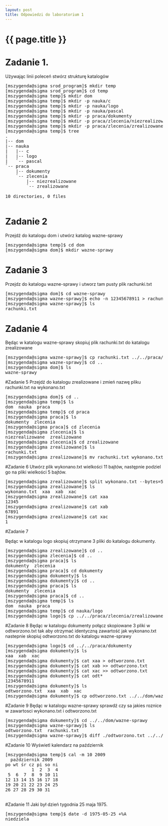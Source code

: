 ```yaml
---
layout: post
title: Odpowiedzi do laboratorium 1
---
```

# {{ page.title }}


# Zadanie 1.
Używając linii poleceń stwórz strukturę katalogów

<pre>
[mszygenda@sigma srod_program]$ mkdir temp
[mszygenda@sigma srod_program]$ cd temp
[mszygenda@sigma temp]$ mkdir dom
[mszygenda@sigma temp]$ mkdir -p nauka/c
[mszygenda@sigma temp]$ mkdir -p nauka/logo
[mszygenda@sigma temp]$ mkdir -p nauka/pascal
[mszygenda@sigma temp]$ mkdir -p praca/dokumenty
[mszygenda@sigma temp]$ mkdir -p praca/zlecenia/niezrealizowane
[mszygenda@sigma temp]$ mkdir -p praca/zlecenia/zrealizowane
[mszygenda@sigma temp]$ tree
.
|-- dom
|-- nauka
|   |-- c
|   |-- logo
|   `-- pascal
`-- praca
    |-- dokumenty
    `-- zlecenia
        |-- niezrealizowane
        `-- zrealizowane

10 directories, 0 files

</pre>
# Zadanie 2
Przejdź do katalogu dom i utwórz katalog wazne-sprawy

<pre>
[mszygenda@sigma temp]$ cd dom
[mszygenda@sigma dom]$ mkdir wazne-sprawy
</pre>

# Zadanie 3
Przejdz do katalogu wazne-sprawy i utworz tam pusty plik rachunki.txt

<pre>
[mszygenda@sigma dom]$ cd wazne-sprawy
[mszygenda@sigma wazne-sprawy]$ echo -n 12345678911 > rachunki.txt
[mszygenda@sigma wazne-sprawy]$ ls
rachunki.txt
</pre>
# Zadanie 4
Będąc w katalogu wazne-sprawy skopiuj plik rachunki.txt do katalogu zrealizowane
<pre>
[mszygenda@sigma wazne-sprawy]$ cp rachunki.txt ../../praca/zlecenia/zrealizowane
[mszygenda@sigma wazne-sprawy]$ cd ..
[mszygenda@sigma dom]$ ls
wazne-sprawy
</pre>
#Zadanie 5
Przejdź do katalogu zrealizowane i zmień nazwę pliku rachunki.txt na wykonano.txt
<pre>
[mszygenda@sigma dom]$ cd ..
[mszygenda@sigma temp]$ ls
dom  nauka  praca
[mszygenda@sigma temp]$ cd praca
[mszygenda@sigma praca]$ ls
dokumenty  zlecenia
[mszygenda@sigma praca]$ cd zlecenia
[mszygenda@sigma zlecenia]$ ls
niezrealizowane  zrealizowane
[mszygenda@sigma zlecenia]$ cd zrealizowane
[mszygenda@sigma zrealizowane]$ ls
rachunki.txt
[mszygenda@sigma zrealizowane]$ mv rachunki.txt wykonano.txt
</pre>
#Zadanie 6
Utwórz plik wykonano.txt wielkości 11 bajtów, następnie podziel go na pliki wielkości 5 bajtów.
<pre>
[mszygenda@sigma zrealizowane]$ split wykonano.txt --bytes=5
[mszygenda@sigma zrealizowane]$ ls
wykonano.txt  xaa  xab  xac
[mszygenda@sigma zrealizowane]$ cat xaa
12345
[mszygenda@sigma zrealizowane]$ cat xab
67891
[mszygenda@sigma zrealizowane]$ cat xac
1
</pre>
#Zadanie 7

Będąc w katalogu logo skopiuj otrzymane 3 pliki do katalogu dokumenty.
<pre>
[mszygenda@sigma zrealizowane]$ cd ..
[mszygenda@sigma zlecenia]$ cd ..
[mszygenda@sigma praca]$ ls
dokumenty  zlecenia
[mszygenda@sigma praca]$ cd dokumenty
[mszygenda@sigma dokumenty]$ ls
[mszygenda@sigma dokumenty]$ cd ..
[mszygenda@sigma praca]$ ls
dokumenty  zlecenia
[mszygenda@sigma praca]$ cd ..
[mszygenda@sigma temp]$ ls
dom  nauka  praca
[mszygenda@sigma temp]$ cd nauka/logo
[mszygenda@sigma logo]$ cp ../../praca/zlecenia/zrealizowane/x* ../../praca/dokumenty
</pre>

#Zadanie 8
Będąc w katalogu dokumenty połącz skopiowane 3 pliki w odtworzono.txt tak aby otrzymać identyczną zawartość jak wykonano.txt nastepnie skopiuj odtworzono.txt do katalogu wazne-sprawy
<pre>
[mszygenda@sigma logo]$ cd ../../praca/dokumenty
[mszygenda@sigma dokumenty]$ ls
xaa  xab  xac
[mszygenda@sigma dokumenty]$ cat xaa > odtworzono.txt
[mszygenda@sigma dokumenty]$ cat xab >> odtworzono.txt
[mszygenda@sigma dokumenty]$ cat xac >> odtworzono.txt
[mszygenda@sigma dokumenty]$ cat odt*
12345678911
[mszygenda@sigma dokumenty]$ ls
odtworzono.txt  xaa  xab  xac
[mszygenda@sigma dokumenty]$ cp odtworzono.txt ../../dom/wazne-sprawy
</pre>
#Zadanie 9
Będąc w katalogu wazne-sprawy sprawdź czy sa jakies roznice w zawartosci wykonano.txt i odtworzono.txt
<pre>
[mszygenda@sigma dokumenty]$ cd ../../dom/wazne-sprawy
[mszygenda@sigma wazne-sprawy]$ ls
odtworzono.txt  rachunki.txt
[mszygenda@sigma wazne-sprawy]$ diff ./odtworzono.txt ../../praca/zlecenia/zrealizowane/wykonano.txt
</pre>

#Zadanie 10
Wyświetl kalendarz na październik

<pre>
[mszygenda@sigma temp]$ cal -m 10 2009
  październik 2009
po wt śr cz pi so ni
          1  2  3  4
 5  6  7  8  9 10 11
12 13 14 15 16 17 18
19 20 21 22 23 24 25
26 27 28 29 30 31

</pre>

#Zadanie 11
Jaki był dzień tygodnia 25 maja 1975.
<pre>
[mszygenda@sigma temp]$ date -d 1975-05-25 +%A
niedziela
</pre>

